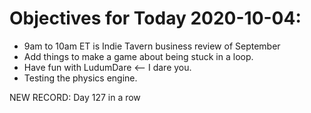# Objectives for Today 2020-10-04:

- 9am to 10am ET is Indie Tavern business review of September
- Add things to make a game about being stuck in a loop.
- Have fun with LudumDare <-- I dare you.
- Testing the physics engine.

NEW RECORD: Day 127 in a row
